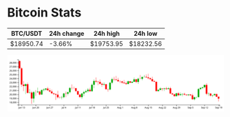 # Bitcoin Stats

BTC/USDT|24h change|24h high|24h low|
|---|---|---|---|
|$18950.74|-3.66%|$19753.95|$18232.56|

<img src="./chart.svg">
